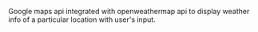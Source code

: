 Google maps api integrated with openweathermap api to display weather info of a particular location with user's input.

